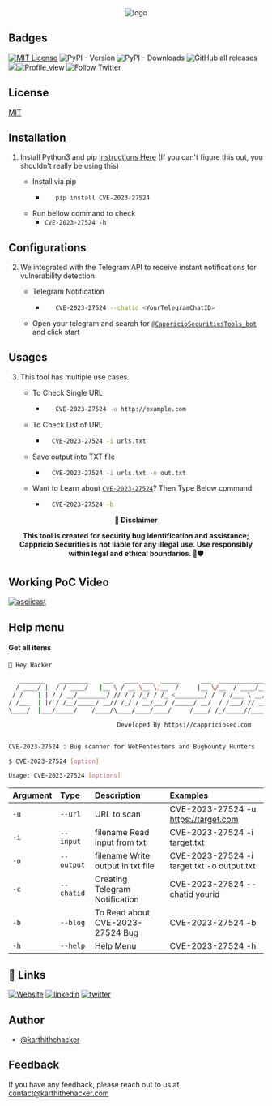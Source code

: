 
<div align="center">
  <img src="https://blogs.cappriciosec.com/uploaders/CVE-2023-27524.png" alt="logo">
</div>


## Badges



[![MIT License](https://img.shields.io/badge/License-MIT-green.svg)](https://choosealicense.com/licenses/mit/)
![PyPI - Version](https://img.shields.io/pypi/v/CVE-2023-27524)
![PyPI - Downloads](https://img.shields.io/pypi/dm/CVE-2023-27524)
![GitHub all releases](https://img.shields.io/github/downloads/Cappricio-Securities/CVE-2023-27524/total)
<a href="https://github.com/Cappricio-Securities/CVE-2023-27524/releases/"><img src="https://img.shields.io/github/release/Cappricio-Securities/CVE-2023-27524"></a>![Profile_view](https://komarev.com/ghpvc/?username=Cappricio-Securities&label=Profile%20views&color=0e75b6&style=flat)
[![Follow Twitter](https://img.shields.io/twitter/follow/cappricio_sec?style=social)](https://twitter.com/cappricio_sec)
<p align="center">

<p align="center">







## License

[MIT](https://choosealicense.com/licenses/mit/)



## Installation 

1. Install Python3 and pip [Instructions Here](https://www.python.org/downloads/) (If you can't figure this out, you shouldn't really be using this)

   - Install via pip
     - ```bash
          pip install CVE-2023-27524 
        ```
   - Run bellow command to check
     - `CVE-2023-27524 -h`

## Configurations 
2. We integrated with the Telegram API to receive instant notifications for vulnerability detection.
   
   - Telegram Notification
     - ```bash
          CVE-2023-27524 --chatid <YourTelegramChatID>
        ```
   - Open your telegram and search for [`@CappricioSecuritiesTools_bot`](https://web.telegram.org/k/#@CappricioSecuritiesTools_bot) and click start

## Usages 
3. This tool has multiple use cases.
   
   - To Check Single URL
     - ```bash
          CVE-2023-27524 -u http://example.com 
        ```
   - To Check List of URL 
      - ```bash
          CVE-2023-27524 -i urls.txt 
        ```
   - Save output into TXT file
      - ```bash
          CVE-2023-27524 -i urls.txt -o out.txt
        ```
   - Want to Learn about [`CVE-2023-27524`](https://blogs.cappriciosec.com/cve/147/Understanding%20and%20Mitigating%20CVE-2023-27524%20in%20Apache%20Superset)? Then Type Below command
      - ```bash
          CVE-2023-27524 -b
        ```
     
<p align="center">
  <b>🚨 Disclaimer</b>
  
</p>
<p align="center">
<b>This tool is created for security bug identification and assistance; Cappricio Securities is not liable for any illegal use. 
  Use responsibly within legal and ethical boundaries. 🔐🛡️</b></p>


## Working PoC Video

[![asciicast](https://blogs.cappriciosec.com/uploaders/Screenshot%202024-05-19%20at%204.06.05%20PM.png)](https://asciinema.org/a/660087)




## Help menu

#### Get all items

```bash
👋 Hey Hacker
                                                                             v1.0
   _______    ________    ___   ____ ___  _____      ___  ______________  __ __
  / ____/ |  / / ____/   |__ \ / __ \__ \|__  /     |__ \/__  / ____/__ \/ // /
 / /    | | / / __/________/ // / / /_/ / /_ <________/ /  / /___ \ __/ / // /_
/ /___  | |/ / /__/_____/ __// /_/ / __/___/ /_____/ __/  / /___/ // __/__  __/
\____/  |___/_____/    /____/\____/____/____/     /____/ /_/_____//____/ /_/

                              Developed By https://cappriciosec.com


CVE-2023-27524 : Bug scanner for WebPentesters and Bugbounty Hunters 

$ CVE-2023-27524 [option]

Usage: CVE-2023-27524 [options]
```


| Argument | Type     | Description                | Examples |
| :-------- | :------- | :------------------------- | :------------------------- |
| `-u` | `--url` | URL to scan | CVE-2023-27524 -u https://target.com |
| `-i` | `--input` | filename Read input from txt  | CVE-2023-27524 -i target.txt | 
| `-o` | `--output` | filename Write output in txt file | CVE-2023-27524 -i target.txt -o output.txt |
| `-c` | `--chatid` | Creating Telegram Notification | CVE-2023-27524 --chatid yourid |
| `-b` | `--blog` | To Read about CVE-2023-27524 Bug | CVE-2023-27524 -b |
| `-h` | `--help` | Help Menu | CVE-2023-27524 -h |



## 🔗 Links
[![Website](https://img.shields.io/badge/my_portfolio-000?style=for-the-badge&logo=ko-fi&logoColor=white)](https://cappriciosec.com/)
[![linkedin](https://img.shields.io/badge/linkedin-0A66C2?style=for-the-badge&logo=linkedin&logoColor=white)](https://www.linkedin.com/in/karthikeyan--v/)
[![twitter](https://img.shields.io/badge/twitter-1DA1F2?style=for-the-badge&logo=twitter&logoColor=white)](https://twitter.com/karthithehacker)



## Author

- [@karthithehacker](https://github.com/karthi-the-hacker/)



## Feedback

If you have any feedback, please reach out to us at contact@karthithehacker.com
